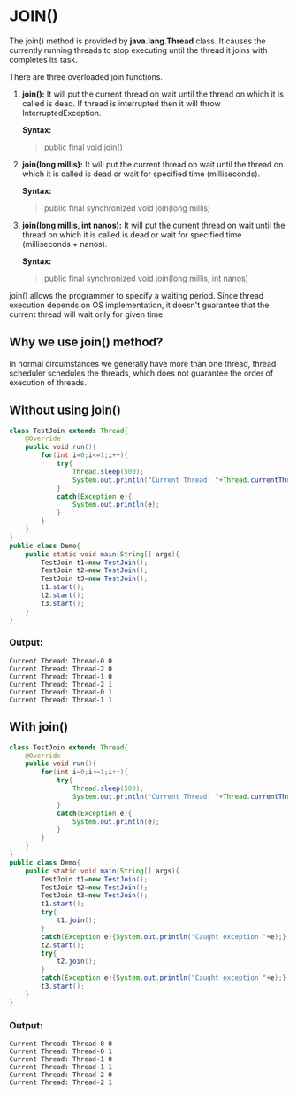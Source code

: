 # JOIN()

The join() method is provided by **java.lang.Thread** class. It causes the currently running threads to stop executing until the thread it joins with completes its task.

There are three overloaded join functions.

1. **join():** It will put the current thread on wait until the thread on which it is called is dead. If thread is interrupted then it will throw InterruptedException.
  
    **Syntax:**
    >public final void join()

2. **join(long millis):** It will put the current thread on wait until the thread on which it is called is dead or wait for specified time (milliseconds).

    **Syntax:**
    > public final synchronized void join(long millis)

3. **join(long millis, int nanos):** It will put the current thread on wait until the thread on which it is called is dead or wait for specified time (milliseconds + nanos).

    **Syntax:**
    > public final synchronized void join(long millis, int nanos)

join() allows the programmer to specify a waiting period. Since thread execution depends on OS implementation, it doesn't guarantee that the current thread will wait only for given time.

## Why we use join() method?
In normal circumstances we generally have more than one thread, thread scheduler schedules the threads, which does not guarantee the order of execution of threads.

## Without using join()
```java
class TestJoin extends Thread{
    @Override
    public void run(){
        for(int i=0;i<=1;i++){
            try{
                Thread.sleep(500);
                System.out.println("Current Thread: "+Thread.currentThread().getName()+" "+i);
            }
            catch(Exception e){
                System.out.println(e);
            }
        }
    }
}
public class Demo{
    public static void main(String[] args){
        TestJoin t1=new TestJoin();
        TestJoin t2=new TestJoin();
        TestJoin t3=new TestJoin();
        t1.start();
        t2.start();
        t3.start();
    }
}  
```

### Output:
```
Current Thread: Thread-0 0
Current Thread: Thread-2 0
Current Thread: Thread-1 0
Current Thread: Thread-2 1
Current Thread: Thread-0 1
Current Thread: Thread-1 1
```

## With join()

```java
class TestJoin extends Thread{
    @Override
    public void run(){
        for(int i=0;i<=1;i++){
            try{
                Thread.sleep(500);
                System.out.println("Current Thread: "+Thread.currentThread().getName()+" "+i);
            }
            catch(Exception e){
                System.out.println(e);
            }
        }
    }
}
public class Demo{
    public static void main(String[] args){
        TestJoin t1=new TestJoin();
        TestJoin t2=new TestJoin();
        TestJoin t3=new TestJoin();
        t1.start();
        try{
            t1.join();
        }
        catch(Exception e){System.out.println("Caught exception "+e);}
        t2.start();
        try{
            t2.join();
        }
        catch(Exception e){System.out.println("Caught exception "+e);}
        t3.start();
    }
}  
```

### Output:
```
Current Thread: Thread-0 0
Current Thread: Thread-0 1
Current Thread: Thread-1 0
Current Thread: Thread-1 1
Current Thread: Thread-2 0
Current Thread: Thread-2 1
```
